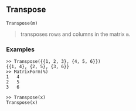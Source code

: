 ## Transpose

``` 
Transpose(m)
``` 

> transposes rows and columns in the matrix `m`.

### Examples

``` 
>> Transpose({{1, 2, 3}, {4, 5, 6}})
{{1, 4}, {2, 5}, {3, 6}}
>> MatrixForm(%)
1   4
2   5
3   6
 
>> Transpose(x)
Transpose(x)
``` 